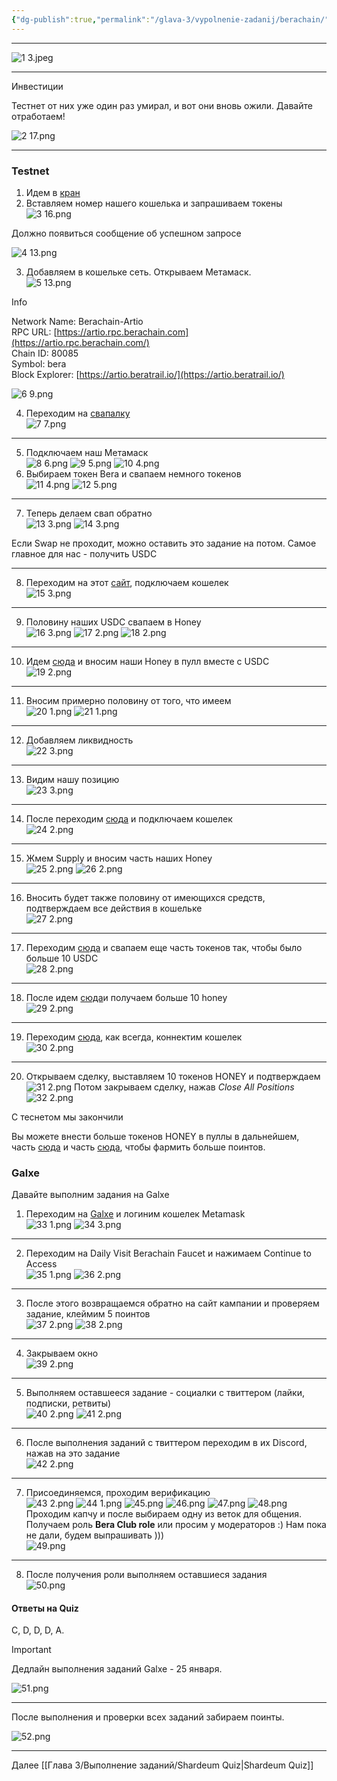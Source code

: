 ```yaml
---
{"dg-publish":true,"permalink":"/glava-3/vypolnenie-zadanij/berachain/"}
---
```



---

![1 3.jpeg](/img/user/Images/1%203.jpeg)

---

Инвестиции
 
Тестнет от них уже один раз умирал, и вот они вновь ожили. Давайте отработаем!

![2 17.png](/img/user/Images/2%2017.png)

---

### Testnet

1. Идем в [кран](https://artio.faucet.berachain.com/#dapps)
2. Вставляем номер нашего кошелька и запрашиваем токены  
    ![3 16.png](/img/user/Images/3%2016.png)

Должно появиться сообщение об успешном запросе 

![4 13.png](/img/user/Images/4%2013.png)

3. Добавляем в кошельке сеть. Открываем Метамаск.  
    ![5 13.png](/img/user/Images/5%2013.png)

Info

Network Name: Berachain-Artio  
RPC URL: [https://artio.rpc.berachain.com](https://artio.rpc.berachain.com/)  
Chain ID: 80085  
Symbol: bera  
Block Explorer: [https://artio.beratrail.io/](https://artio.beratrail.io/)

![6 9.png](/img/user/Images/6%209.png)

4. Переходим на [свапалку](https://artio.bex.berachain.com/swap)  
    ![7 7.png](/img/user/Images/7%207.png)

---

5. Подключаем наш Метамаск  
    ![8 6.png](/img/user/Images/8%206.png)
    ![9 5.png](/img/user/Images/9%205.png)
    ![10 4.png](/img/user/Images/10%204.png)
6. Выбираем токен Bera и свапаем немного токенов  
    ![11 4.png](/img/user/Images/11%204.png)
    ![12 5.png](/img/user/Images/12%205.png)


---

7. Теперь делаем свап обратно  
    ![13 3.png](/img/user/Images/13%203.png)
    ![14 3.png](/img/user/Images/14%203.png)

Если Swap не проходит, можно оставить это задание на потом. Самое главное для нас - получить USDC

---

8. Переходим на этот [сайт](https://artio.honey.berachain.com/), подключаем кошелек  
    ![15 3.png](/img/user/Images/15%203.png)

---

9. Половину наших USDC свапаем в Honey  
    ![16 3.png](/img/user/Images/16%203.png)
    ![17 2.png](/img/user/Images/17%202.png)
    ![18 2.png](/img/user/Images/18%202.png)

---

10. Идем [сюда](https://artio.bex.berachain.com/pool) и вносим наши Honey в пулл вместе с USDC  
    ![19 2.png](/img/user/Images/19%202.png)

---

11. Вносим примерно половину от того, что имеем  
    ![20 1.png](/img/user/Images/20%201.png)
    ![21 1.png](/img/user/Images/21%201.png)


---

12. Добавляем ликвидность  
    ![22 3.png](/img/user/Images/22%203.png)

---

13. Видим нашу позицию  
    ![23 3.png](/img/user/Images/23%203.png)

---

14. После переходим [сюда](https://artio.bend.berachain.com/dashboard) и подключаем кошелек  
    ![24 2.png](/img/user/Images/24%202.png)

---

15. Жмем Supply и вносим часть наших Honey  
    ![25 2.png](/img/user/Images/25%202.png)
    ![26 2.png](/img/user/Images/26%202.png)

---

16. Вносить будет также половину от имеющихся средств, подтверждаем все действия в кошельке  
    ![27 2.png](/img/user/Images/27%202.png)

---

17. Переходим [сюда](https://artio.bex.berachain.com/swap) и свапаем еще часть токенов так, чтобы было больше 10 USDC  
    ![28 2.png](/img/user/Images/28%202.png)

---

18. После идем [сюда](https://artio.honey.berachain.com/)и получаем больше 10 honey  
    ![29 2.png](/img/user/Images/29%202.png)

---

19. Переходим [сюда](https://artio.berps.berachain.com/berpetuals), как всегда, коннектим кошелек  
    ![30 2.png](/img/user/Images/30%202.png)

---

20. Открываем сделку, выставляем 10 токенов HONEY и подтверждаем  
    ![31 2.png](/img/user/Images/31%202.png)
    Потом закрываем сделку, нажав _Close All Positions_  
    ![32 2.png](/img/user/Images/32%202.png)

С теснетом мы закончили

Вы можете внести больше токенов HONEY в пуллы в дальнейшем, часть [сюда](https://artio.bex.berachain.com/pool) и часть [сюда](https://artio.bend.berachain.com/dashboard), чтобы фармить больше поинтов.

### Galxe

Давайте выполним задания на Galxe

1. Переходим на [Galxe](https://galxe.com/Berachain/campaign/GCTN3ttM4T) и логиним кошелек Metamask  
    ![33 1.png](/img/user/Images/33%201.png)
    ![34 3.png](/img/user/Images/34%203.png)

---

2. Переходим на Daily Visit Berachain Faucet и нажимаем Continue to Access  
     ![35 1.png](/img/user/Images/35%201.png)
    ![36 2.png](/img/user/Images/36%202.png)

---

3. После этого возвращаемся обратно на сайт кампании и проверяем задание, клеймим 5 поинтов  
    ![37 2.png](/img/user/Images/37%202.png)
    ![38 2.png](/img/user/Images/38%202.png)

---

4. Закрываем окно  
    ![39 2.png](/img/user/Images/39%202.png)

---

5. Выполняем оставшееся задание - социалки с твиттером (лайки, подписки, ретвиты)  
    ![40 2.png](/img/user/Images/40%202.png)
    ![41 2.png](/img/user/Images/41%202.png)

---

6. После выполнения заданий с твиттером переходим в их Discord, нажав на это задание  
    ![42 2.png](/img/user/Images/42%202.png)

---

7. Присоединяемся, проходим верификацию  
    ![43 2.png](/img/user/Images/43%202.png)
    ![44 1.png](/img/user/Images/44%201.png)
    ![45.png](/img/user/Images/45.png)
    ![46.png](/img/user/Images/46.png)
    ![47.png](/img/user/Images/47.png)
    ![48.png](/img/user/Images/48.png)
    Проходим капчу и после выбираем одну из веток для общения. Получаем роль **Bera Club role** или просим у модераторов :) Нам пока не дали, будем выпрашивать )))  
    ![49.png](/img/user/Images/49.png)

---

8. После получения роли выполняем оставшиеся задания  
    ![50.png](/img/user/Images/50.png)

#### Ответы на Quiz

С, D, D, D, A.

Important

Дедлайн выполнения заданий Galxe - 25 января.

![51.png](/img/user/Images/51.png)

---

После выполнения и проверки всех заданий забираем поинты.

![52.png](/img/user/Images/52.png)

---

Далее [[Глава 3/Выполнение заданий/Shardeum Quiz\|Shardeum Quiz]]